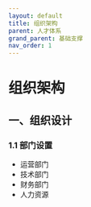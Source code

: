 ```yaml
---
layout: default
title: 组织架构
parent: 人才体系
grand_parent: 基础支撑
nav_order: 1
---
```


# 组织架构

## 一、组织设计
### 1.1 部门设置
- 运营部门
- 技术部门
- 财务部门
- 人力资源 